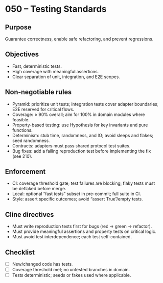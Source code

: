 # 050 – Testing Standards

## Purpose
Guarantee correctness, enable safe refactoring, and prevent regressions.

## Objectives
- Fast, deterministic tests.
- High coverage with meaningful assertions.
- Clear separation of unit, integration, and E2E scopes.

## Non-negotiable rules
- Pyramid: prioritize unit tests; integration tests cover adapter boundaries; E2E reserved for critical flows.
- Coverage: ≥ 90% overall; aim for 100% in domain modules where feasible.
- Property-based testing: use Hypothesis for key invariants and pure functions.
- Determinism: stub time, randomness, and IO; avoid sleeps and flakes; seed randomness.
- Contracts: adapters must pass shared protocol test suites.
- Bug fixes: add a failing reproduction test before implementing the fix (see 210).

## Enforcement
- CI: coverage threshold gate; test failures are blocking; flaky tests must be deflaked before merge.
- Local: optional “fast tests” subset in pre-commit; full suite in CI.
- Style: assert specific outcomes; avoid “assert True”/empty tests.

## Cline directives
- Must write reproduction tests first for bugs (red → green → refactor).
- Must provide meaningful assertions and property tests on critical logic.
- Must avoid test interdependence; each test self-contained.

## Checklist
- [ ] New/changed code has tests.
- [ ] Coverage threshold met; no untested branches in domain.
- [ ] Tests deterministic; seeds or fakes used where applicable.
